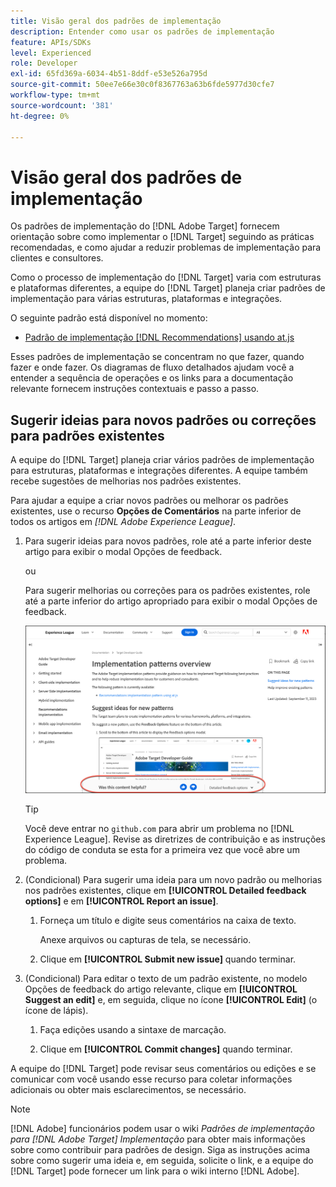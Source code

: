 ```yaml
---
title: Visão geral dos padrões de implementação
description: Entender como usar os padrões de implementação
feature: APIs/SDKs
level: Experienced
role: Developer
exl-id: 65fd369a-6034-4b51-8ddf-e53e526a795d
source-git-commit: 50ee7e66e30c0f8367763a63b6fde5977d30cfe7
workflow-type: tm+mt
source-wordcount: '381'
ht-degree: 0%

---
```


# Visão geral dos padrões de implementação

Os padrões de implementação do [!DNL Adobe Target] fornecem orientação sobre como implementar o [!DNL Target] seguindo as práticas recomendadas, e como ajudar a reduzir problemas de implementação para clientes e consultores.

Como o processo de implementação do [!DNL Target] varia com estruturas e plataformas diferentes, a equipe do [!DNL Target] planeja criar padrões de implementação para várias estruturas, plataformas e integrações.

O seguinte padrão está disponível no momento:

* [Padrão de implementação [!DNL Recommendations] usando at.js](/help/dev/patterns/recs-atjs/recs-implementation-pattern-atjs.md)

Esses padrões de implementação se concentram no que fazer, quando fazer e onde fazer. Os diagramas de fluxo detalhados ajudam você a entender a sequência de operações e os links para a documentação relevante fornecem instruções contextuais e passo a passo.

## Sugerir ideias para novos padrões ou correções para padrões existentes

A equipe do [!DNL Target] planeja criar vários padrões de implementação para estruturas, plataformas e integrações diferentes. A equipe também recebe sugestões de melhorias nos padrões existentes.

Para ajudar a equipe a criar novos padrões ou melhorar os padrões existentes, use o recurso **Opções de Comentários** na parte inferior de todos os artigos em *[!DNL Adobe Experience League]*.

1. Para sugerir ideias para novos padrões, role até a parte inferior deste artigo para exibir o modal Opções de feedback.

   ou

   Para sugerir melhorias ou correções para os padrões existentes, role até a parte inferior do artigo apropriado para exibir o modal Opções de feedback.

   ![Modelo de opções de comentários no Experience League](/help/dev/patterns/assets/feedback-options.png)

   >[!TIP]
   >
   >Você deve entrar no `github.com` para abrir um problema no [!DNL Experience League]. Revise as diretrizes de contribuição e as instruções do código de conduta se esta for a primeira vez que você abre um problema.

1. (Condicional) Para sugerir uma ideia para um novo padrão ou melhorias nos padrões existentes, clique em **[!UICONTROL Detailed feedback options]** e em **[!UICONTROL Report an issue]**.

   1. Forneça um título e digite seus comentários na caixa de texto.

      Anexe arquivos ou capturas de tela, se necessário.

   1. Clique em **[!UICONTROL Submit new issue]** quando terminar.

1. (Condicional) Para editar o texto de um padrão existente, no modelo Opções de feedback do artigo relevante, clique em **[!UICONTROL Suggest an edit]** e, em seguida, clique no ícone **[!UICONTROL Edit]** (o ícone de lápis).

   1. Faça edições usando a sintaxe de marcação.

   1. Clique em **[!UICONTROL Commit changes]** quando terminar.

A equipe do [!DNL Target] pode revisar seus comentários ou edições e se comunicar com você usando esse recurso para coletar informações adicionais ou obter mais esclarecimentos, se necessário.

>[!NOTE]
>
>[!DNL Adobe] funcionários podem usar o wiki *Padrões de implementação para [!DNL Adobe Target] Implementação* para obter mais informações sobre como contribuir para padrões de design. Siga as instruções acima sobre como sugerir uma ideia e, em seguida, solicite o link, e a equipe do [!DNL Target] pode fornecer um link para o wiki interno [!DNL Adobe].
